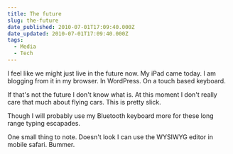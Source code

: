 ```yaml
---
title: The future
slug: the-future
date_published: 2010-07-01T17:09:40.000Z
date_updated: 2010-07-01T17:09:40.000Z
tags:
  - Media
  - Tech
---
```


I feel like we might just live in the future now. My iPad came today. I am blogging from it in my browser. In WordPress. On a touch based keyboard.

If that's not the future I don't know what is. At this moment I don't really care that much about flying cars. This is pretty slick.

Though I will probably use my Bluetooth keyboard more for these long range typing escapades.

One small thing to note. Doesn't look I can use the WYSIWYG editor in mobile safari. Bummer.
